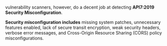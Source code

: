 vulnerability scanners, however, do a decent job at detecting **API7:2019 Security Misconfiguration**. 

**Security misconfiguration includes** missing system patches, unnecessary features enabled, lack of secure transit encryption, weak security headers, verbose error messages, and Cross-Origin Resource Sharing (CORS) policy misconfigurations.

